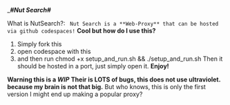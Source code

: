 ____#**Nut Search**#___


What is NutSearch?:
``` Nut Search is a **Web-Proxy** that can be hosted via github codespaces!```
______Cool but how do I use this?______
1. Simply fork this
2. open codespace with this
3. and then run chmod +x setup_and_run.sh && ./setup_and_run.sh
Then it should be hosted in a port, just simply open it.
**Enjoy!**


**Warning this is a _WIP_**
**Their is LOTS of bugs, this does not use ultraviolet. because my brain is not that big.**
But who knows, this is only the first version I might end up making a popular proxy?
